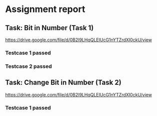 # Assignment report
## Task: Bit in Number (Task 1)
https://drive.google.com/file/d/0B2l9LHqQLEIUcG1nYTZrdXI0ckU/view

### Testcase 1 passed
### Testcase 2 passed
## Task: Change Bit in Number (Task 2)
https://drive.google.com/file/d/0B2l9LHqQLEIUcG1nYTZrdXI0ckU/view

### Testcase 1 passed
